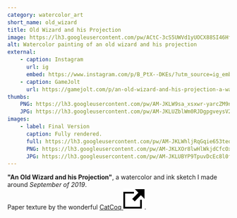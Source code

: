 ```yaml
---
category: watercolor_art
short_name: old_wizard
title: Old Wizard and his Projection
image: https://lh3.googleusercontent.com/pw/ACtC-3cS5UWVd1yUOCX88SI46HfDK-KnjVZGernas7JStEzu95byNRAc3du5P0CkFs8F17WEPj_L-2mmBXo0d7_8cDnv4-KWu2tZtbnMTBwM8cAWyO1Tz9D8ekuEc-tI-uJrhdNt9FAsfDHhRuyzdb-N7Fik=w1200-h630-no?authuser=0
alt: Watercolor painting of an old wizard and his projection
external:
    - caption: Instagram
      url: ig
      embed: https://www.instagram.com/p/B_PtX--DKEs/?utm_source=ig_embed&amp;utm_campaign=loading
    - caption: GameJolt
      url: https://gamejolt.com/p/an-old-wizard-and-his-projection-a-watercolor-and-ink-sketch-ukzwpyxb
thumbs:
    PNG: https://lh3.googleusercontent.com/pw/AM-JKLW9sa_xsxwr-yarcZM9nEkT90bXRwl-6jZkdkfnCbWuzc_cA7_SdD6DDfSESfO-wYzpfnvvOj3uC3TTtwgQaiWUOUJ8KOq1WhJcW5bhyYObEqMeIgv7wI0157pod6y8j5hnEf1f-dWsw5jSsKopynfD
    JPG: https://lh3.googleusercontent.com/pw/AM-JKLUZblWm0RJDgpgveysV2Z6EZUX-BLg1FZJhft8DfbdcwLg0tp5o7vPq9MGYphBSILML-Pde2WUS8Y_hxu-Jw2T8DbtAo1BE47ANaQKzb70YI3BOH5W2PCv1rOvQcAGtShOo51IbgajK17uzjDHZrhQZ
images:
    - label: Final Version
      caption: Fully rendered.
      full: https://lh3.googleusercontent.com/pw/AM-JKLWhljRqGqie653teqf9Z1RSMPPkMrVg7ObwRsGjvTL0go-MXcNoiDDnIOOyGGqIZ4JWnSDep3f4OZPI76UfweIimX7n1yde8_XVml5eYEjemoz40ZnOa_rnqwciDyPCJj2ruOkc7-mMrnHzEONN3Oz8=w2400
      PNG: https://lh3.googleusercontent.com/pw/AM-JKLXOr8lwHlWkjdCfcOxQvfkUbjqxxfhm7PAZ_zfAZvLui3XrG0igIycP0DaT5xl7ag2kuHHCZYG_KjUfxz1k6k1kg4qOcRlZmh2xtzzVcIdEn54o3VBVYao53vZG7TCHUdv5F3d4CJUh2dtBxyjCQx5K
      JPG: https://lh3.googleusercontent.com/pw/AM-JKLUBYP9TpuvDcEc8l0f_QSKKMCmstYN6SOpBpdfN71apd41MEwxvvHoeFE_0kM1TM4fdHquLaFNlP4iphv1N9HL2tWYSXxbmYVnvoHYZpC1QTu2jNfHMTicqEbf5VYk7zAPs-_YJGfvBWPlIEw8pO3kb
---
```


**"An Old Wizard and his Projection"**, a watercolor and ink sketch I made around *September of 2019*.  
Paper texture by the wonderful [CatCoq <img src="/assets/images/icons/external.svg" alt="External Link" class="external-icon">](https://www.instagram.com/catcoq/).
